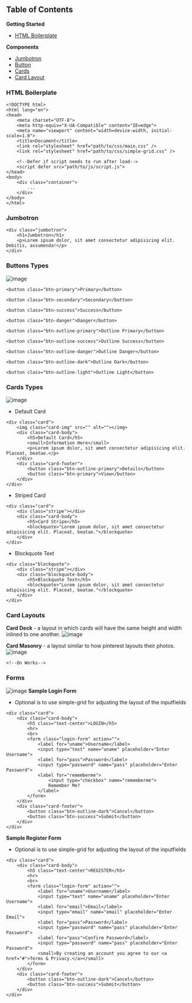 ## Table of Contents
**Getting Started**
- [HTML Boilerplate](#html-boilerplate)

**Components**
- [Jumbotron](#jumbotron)
- [Button](#buttons-types)
- [Cards](#cards-types)
- [Card Layout](#card-layouts)
### HTML Boilerplate
```
<!DOCTYPE html>
<html lang="en">
<head>
	<meta charset="UTF-8">
	<meta http-equiv="X-UA-Compatible" content="IE=edge">
	<meta name="viewport" content="width=device-width, initial-scale=1.0">
	<title>Document</title>
    <link rel="stylesheet" href="path/to/css/main.css" />
    <link rel="stylesheet" href="path/to/css/simple-grid.css" />

    <!--Defer if script needs to run after load-->
    <script defer src="path/to/js/script.js">
</head>
<body>
	<div class="container">
        ...
    </div>
</body>
</html>
```
### Jumbotron
```
<div class="jumbotron">
    <h1>Jumbotron</h1>
    <p>Lorem ipsum dolor, sit amet consectetur adipisicing elit. Debitis, assumenda!</p>
</div>
```
### Buttons Types
![image](assets/md/buttons.png)
```
<button class="btn-primary">Primary</button>
```
```
<button class="btn-secondary">Secondary</button>
```
```
<button class="btn-success">Success</button>
```
```
<button class="btn-danger">Danger</button>
```
```
<button class="btn-outline-primary">Outline Primary</button>
```
```
<button class="btn-outline-success">Outline Success</button>
```
```
<button class="btn-outline-danger">Outline Danger</button>
```
```
<button class="btn-outline-dark">Outline Dark</button>
```
```
<button class="btn-outline-light">Outline Light</button>
```
### Cards Types
![image](assets/md/card-types.png)
- Default Card
```
<div class="card">
    <img class="card-img" src="" alt=""></img>
    <div class="card-body">
        <h5>Default Card</h5>
        <small>Information Here</small>
        <p>Lorem ipsum dolor, sit amet consectetur adipisicing elit. Placeat, beatae.</p>
    </div>
    <div class="card-footer">
        <button class="btn-outline-primary">Details</button>
        <button class="btn-primary">View</button>
    </div>
</div>
```
- Striped Card
```
<div class="card">
    <div class="stripe"></div>
    <div class="card-body">
        <h5>Card Stripe</h5>
        <blockquote>"Lorem ipsum dolor, sit amet consectetur adipisicing elit. Placeat, beatae."</blockquote>
    </div>
</div>
```
- Blockquote Text
```
<div class="blockquote">
    <div class="stripe"></div>
    <div class="blockquote-body">
        <h5>Blockquote Text</h5>
        <blockquote>"Lorem ipsum dolor, sit amet consectetur adipisicing elit. Placeat, beatae."</blockquote>
    </div>
</div>
```
### Card Layouts
**Card Deck** - a layout in which cards will have the same height and width inlined to one another.
![image](assets/md/card-deck.png)

**Card Masonry** - a layout similar to how pinterest layouts their photos. 
![image](assets/md/car-masonry.png)
```
<!--On Works-->
```

### Forms
![image](assets/md/forms.png)
**Sample Login Form**
- Optional is to use simple-grid for adjusting the layout of the inputfields
```
<div class="card">
    <div class="card-body">
        <h5 class="text-center">LOGIN</h5>
        <hr>
        <br>
        <form class="login-form" action="">
            <label for="uname">Username</label>
            <input type="text" name="uname" placeholder="Enter Username">
            <label for="pass">Password</label>
            <input type="password" name="pass" placeholder="Enter Password">
            <label for="rememberme">
                <input type="checkbox" name="rememberme">
                Remember Me?
            </label>
        </form>
    </div>
    <div class="card-footer">
        <button class="btn-outline-dark">Cancel</button>
        <button class="btn-success">Submit</button>
    </div>
</div>
```
**Sample Register Form**
- Optional is to use simple-grid for adjusting the layout of the inputfields
```
<div class="card">
    <div class="card-body">
        <h5 class="text-center">REGISTER</h5>
        <hr>
        <br>
        <form class="login-form" action="">
            <label for="uname">Username</label>
            <input type="text" name="uname" placeholder="Enter Username">
            <label for="email">Email</label>
            <input type="email" name="email" placeholder="Enter Email">
            <label for="pass">Password</label>
            <input type="password" name="pass" placeholder="Enter Password">
            <label for="pass">Confirm Password</label>
            <input type="password" name="pass" placeholder="Enter Password">
            <small>By creating an account you agree to our <a href="#">Terms & Privacy.</a></small>
        </form>
    </div>
    <div class="card-footer">
        <button class="btn-outline-dark">Cancel</button>
        <button class="btn-success">Submit</button>
    </div>
</div>
```